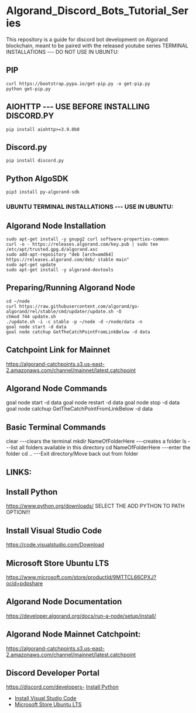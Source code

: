 # Algorand_Discord_Bots_Tutorial_Series
This repository is a guide for discord bot development on Algorand blockchain, meant to be paired with the released youtube series
TERMINAL INSTALLATIONS --- DO NOT USE IN UBUNTU:

## PIP
```
curl https://bootstrap.pypa.io/get-pip.py -o get-pip.py
python get-pip.py
```

## AIOHTTP --- USE BEFORE INSTALLING DISCORD.PY
```
pip install aiohttp>=3.9.0b0
```

## Discord.py
```
pip install discord.py
```

## Python AlgoSDK
```
pip3 install py-algorand-sdk
```

### UBUNTU TERMINAL INSTALLATIONS --- USE IN UBUNTU:

## Algorand Node Installation
```sudo apt-get update
sudo apt-get install -y gnupg2 curl software-properties-common
curl -o - https://releases.algorand.com/key.pub | sudo tee /etc/apt/trusted.gpg.d/algorand.asc
sudo add-apt-repository "deb [arch=amd64] https://releases.algorand.com/deb/ stable main"
sudo apt-get update
sudo apt-get install -y algorand-devtools
```

## Preparing/Running Algorand Node
```mkdir ~/node
cd ~/node
curl https://raw.githubusercontent.com/algorand/go-algorand/rel/stable/cmd/updater/update.sh -O
chmod 744 update.sh
./update.sh -i -c stable -p ~/node -d ~/node/data -n
goal node start -d data 
goal node catchup GetTheCatchPointFromLinkBelow -d data
```

## Catchpoint Link for Mainnet
https://algorand-catchpoints.s3.us-east-2.amazonaws.com/channel/mainnet/latest.catchpoint

## Algorand Node Commands
goal node start -d data
goal node restart -d data
goal node stop -d data
goal node catchup GetTheCatchPointFromLinkBelow -d data

## Basic Terminal Commands
clear ---clears the terminal
mkdir NameOfFolderHere ---creates a folder
ls ---list all folders available in this directory
cd NameOfFolderHere ---enter the folder
cd .. ---Exit directory/Move back out from folder


## LINKS:

## Install Python
https://www.python.org/downloads/
SELECT THE ADD PYTHON TO PATH OPTION!!!

## Install Visual Studio Code
https://code.visualstudio.com/Download

## Microsoft Store Ubuntu LTS
https://www.microsoft.com/store/productId/9MTTCL66CPXJ?ocid=pdpshare

## Algorand Node Documentation
https://developer.algorand.org/docs/run-a-node/setup/install/

## Algorand Node Mainnet Catchpoint:
https://algorand-catchpoints.s3.us-east-2.amazonaws.com/channel/mainnet/latest.catchpoint

## Discord Developer Portal
https://discord.com/developers- [Install Python](https://www.python.org/downloads/)
- [Install Visual Studio Code](https://code.visualstudio.com/Download)
- [Microsoft Store Ubuntu LTS](https://www.microsoft.com/store/productId/9MTTCL66CPXJ?ocid=pdpshare)

